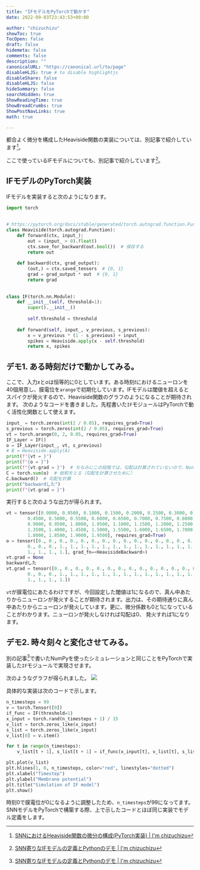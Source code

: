 ```yaml
---
title: "IFモデルをPyTorchで動かす"
date: 2022-09-03T23:43:53+09:00

author: "chizuchizu"
showToc: true
TocOpen: false
draft: false
hidemeta: false
comments: false
description: ""
canonicalURL: "https://canonical.url/to/page"
disableHLJS: true # to disable highlightjs
disableShare: false
disableHLJS: false
hideSummary: false
searchHidden: true
ShowReadingTime: true
ShowBreadCrumbs: true
ShowPostNavLinks: true
math: true

---
```



都合よく微分を構成したHeaviside関数の実装については、別記事で紹介しています[^1]。
[^1]: [SNNにおけるHeaviside関数の微分の構成(PyTorch実装) | I'm chizuchizu](https://chizuchizu.com/posts/calc_heaviside/)

ここで使っているIFモデルについても、別記事で紹介しています[^2]。
[^2]: [SNN寄りなIFモデルの定義とPythonのデモ | I'm chizuchizu](https://chizuchizu.com/posts/define_if/)
## IFモデルのPyTorch実装
IFモデルを実装すると次のようになります。

```python
import torch  
  
  
# https://pytorch.org/docs/stable/generated/torch.autograd.function.FunctionCtx.save_for_backward.html  
class Heaviside(torch.autograd.Function):  
    def forward(ctx, input_):  
        out = (input_ > 0).float()  
        ctx.save_for_backward(out.bool())  # 保存する  
        return out  
  
    def backward(ctx, grad_output):  
        (out,) = ctx.saved_tensors  # {0, 1}  
        grad = grad_output * out  # {0, 1}  
        return grad  
  
  
class IF(torch.nn.Module):  
    def __init__(self, threshold=1):  
        super().__init__()  
  
        self.threshold = threshold  
  
    def forward(self, input_, v_previous, s_previous):  
        x = v_previous * (1 - s_previous) + input_  
        spikes = Heaviside.apply(x - self.threshold)  
        return x, spikes
```

## デモ1. ある時刻だけで動かしてみる。
ここで、入力$x$と$o$は恒等的に0としています。ある時刻$t$におけるニューロンを40個用意し、膜電位を`arange`で初期化しています。IFモデルは閾値を超えるとスパイクが発火するので、Heaviside関数のグラフのようになることが期待されます。
次のようなコードを書きました。先程書いた`IF`モジュールはPyTorchで動く活性化関数として使えます。

```python
input_ = torch.zeros(int(2 / 0.05), requires_grad=True)  
s_previous = torch.zeros(int(2 / 0.05), requires_grad=True)  
vt = torch.arange(0, 2, 0.05, requires_grad=True)  
IF_Layer = IF()  
o = IF_Layer(input_, vt, s_previous)  
# B = Heaviside.apply(A)  
print(f"{vt = }")  
print(f"{o = }")  
print(f"{vt.grad = }")  # ちなみにこの段階では、勾配は計算されていないので、Noneが出るはず  
C = torch.sum(o)  # 総和をとる（勾配を計算させために）  
C.backward()  # 勾配を計算  
print("backwardした")  
print(f"{vt.grad = }")
```

実行すると次のような出力が得られます。

```python
vt = tensor([0.0000, 0.0500, 0.1000, 0.1500, 0.2000, 0.2500, 0.3000, 0.3500, 0.4000,
        0.4500, 0.5000, 0.5500, 0.6000, 0.6500, 0.7000, 0.7500, 0.8000, 0.8500,
        0.9000, 0.9500, 1.0000, 1.0500, 1.1000, 1.1500, 1.2000, 1.2500, 1.3000,
        1.3500, 1.4000, 1.4500, 1.5000, 1.5500, 1.6000, 1.6500, 1.7000, 1.7500,
        1.8000, 1.8500, 1.9000, 1.9500], requires_grad=True)
o = tensor([0., 0., 0., 0., 0., 0., 0., 0., 0., 0., 0., 0., 0., 0., 0., 0., 0., 0.,
        0., 0., 0., 1., 1., 1., 1., 1., 1., 1., 1., 1., 1., 1., 1., 1., 1., 1.,
        1., 1., 1., 1.], grad_fn=<HeavisideBackward>)
vt.grad = None
backwardした
vt.grad = tensor([0., 0., 0., 0., 0., 0., 0., 0., 0., 0., 0., 0., 0., 0., 0., 0., 0., 0.,
        0., 0., 0., 1., 1., 1., 1., 1., 1., 1., 1., 1., 1., 1., 1., 1., 1., 1.,
        1., 1., 1., 1.])
```

`vt`が膜電位にあたるわけですが、今回設定した閾値は1になるので、真ん中あたりからニューロンが発火することが期待されます。出力は、その期待通りに真ん中あたりからニューロンが発火しています。更に、微分係数も0と1になっていることがわかります。ニューロンが発火しなければ勾配は0、 発火すれば1になります。

## デモ2. 時々刻々と変化させてみる。
別の記事[^3]で書いたNumPyを使ったシミュレーションと同じことをPyTorchで実装した`IF`モジュールで実現させます。
[^3]: [SNN寄りなIFモデルの定義とPythonのデモ | I'm chizuchizu](https://chizuchizu.com/posts/define_if/)

次のようなグラフが得られました。
![](/img/simulate_if_torch.png)

具体的な実装は次のコードで示します。

```python
n_timesteps = 99  
v = torch.Tensor([0])  
if_func = IF(threshold=1)  
x_input = torch.rand(n_timesteps + 1) / 15  
v_list = torch.zeros_like(x_input)  
s_list = torch.zeros_like(x_input)  
v_list[0] = v.item()  

for t in range(n_timesteps):  
	v_list[t + 1], s_list[t + 1] = if_func(x_input[t], v_list[t], s_list[t])

plt.plot(v_list)  
plt.hlines(1, 0, n_timesteps, color="red", linestyles="dotted")  
plt.xlabel("Timestep")  
plt.ylabel("Membrane potential")  
plt.title("Simulation of IF model")  
plt.show()
```

時刻0で膜電位が0になるように調整したため、`n_timesteps`が99になってます。
SNNモデルをPyTorchで構築する際、上で示したコードとほぼ同じ実装でモデル定義をします。


